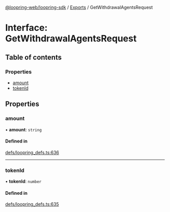 [@loopring-web/loopring-sdk](../README.md) / [Exports](../modules.md) / GetWithdrawalAgentsRequest

# Interface: GetWithdrawalAgentsRequest

## Table of contents

### Properties

- [amount](GetWithdrawalAgentsRequest.md#amount)
- [tokenId](GetWithdrawalAgentsRequest.md#tokenid)

## Properties

### amount

• **amount**: `string`

#### Defined in

[defs/loopring_defs.ts:636](https://github.com/Loopring/loopring_sdk/blob/02976c9/src/defs/loopring_defs.ts#L636)

___

### tokenId

• **tokenId**: `number`

#### Defined in

[defs/loopring_defs.ts:635](https://github.com/Loopring/loopring_sdk/blob/02976c9/src/defs/loopring_defs.ts#L635)
